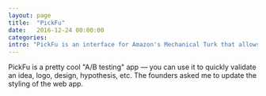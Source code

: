 ```yaml
---
layout: page
title:  "PickFu"
date:   2016-12-24 00:00:00
categories: 
intro: "PickFu is an interface for Amazon's Mechanical Turk that allows you to quickly validate ideas."
---
```

<section>
	PickFu is a pretty cool "A/B testing" app — you can use it to quickly validate an idea, logo, design, hypothesis, etc. The founders asked me to update the styling of the web app.
</section>